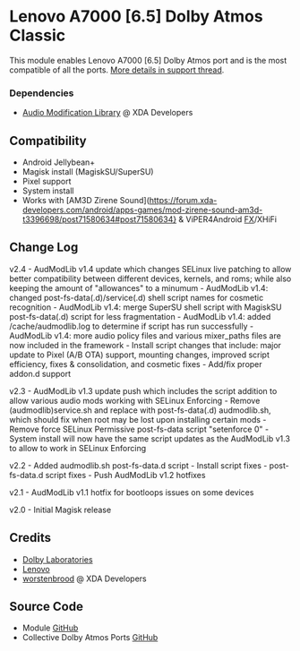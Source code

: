 # Lenovo A7000 [6.5] Dolby Atmos Classic
This module enables Lenovo A7000 [6.5] Dolby Atmos port and is the most compatible of all the ports. [More details in support thread](https://forum.xda-developers.com/android/software/soundmod-axon-7-dolby-atmos-t3412342).

### Dependencies
* [Audio Modification Library](https://forum.xda-developers.com/apps/magisk/module-audio-modification-library-t3579612) @ XDA Developers

## Compatibility
* Android Jellybean+
* Magisk install (MagiskSU/SuperSU)
* Pixel support
* System install
* Works with [AM3D Zirene Sound](https://forum.xda-developers.com/android/apps-games/mod-zirene-sound-am3d-t3396698/post71580634#post71580634} & ViPER4Android [FX](https://forum.xda-developers.com/apps/magisk/module-viper4android-fx-2-5-0-5-t3577058)/XHiFi

## Change Log
v2.4
	- AudModLib v1.4 update which changes SELinux live patching to allow better compatibility between different devices, kernels, and roms; while also keeping the amount of "allowances" to a minumum
	- AudModLib v1.4: changed post-fs-data(.d)/service(.d) shell script names for cosmetic recognition
	- AudModLib v1.4: merge SuperSU shell script with MagiskSU post-fs-data(.d) script for less fragmentation
	- AudModLib v1.4: added /cache/audmodlib.log to determine if script has run successfully
	- AudModLib v1.4: more audio policy files and various mixer_paths files are now included in the framework
	- Install script changes that include: major update to Pixel (A/B OTA) support, mounting changes, improved script efficiency, fixes & consolidation, and cosmetic fixes
	- Add/fix proper addon.d support

v2.3
	- AudModLib v1.3 update push which includes the script addition to allow various audio mods working with SELinux Enforcing
	- Remove (audmodlib)service.sh and replace with post-fs-data(.d) audmodlib.sh, which should fix when root may be lost upon installing certain mods
	- Remove force SELinux Permissive post-fs-data script "setenforce 0"
	- System install will now have the same script updates as the AudModLib v1.3 to allow to work in SELinux Enforcing

v2.2
	- Added audmodlib.sh post-fs-data.d script
	- Install script fixes
	- post-fs-data.d script fixes
	- Push AudModLib v1.2 hotfixes

v2.1
	- AudModLib v1.1 hotfix for bootloops issues on some devices

v2.0
	- Initial Magisk release

## Credits
* [Dolby Laboratories](https://www.dolby.com/us/en/brands/dolby-atmos.html)
* [Lenovo](http://www3.lenovo.com/ae/en/smart-devices/c/Smart-devices)
* [worstenbrood](https://forum.xda-developers.com/member.php?u=981278) @ XDA Developers

## Source Code
* Module [GitHub](https://github.com/therealahrion/Dolby-Atmos-Lenovo-A7000-6.5)
* Collective Dolby Atmos Ports [GitHub](https://github.com/therealahrion/Collective-Dolby-Atmos-Ports)